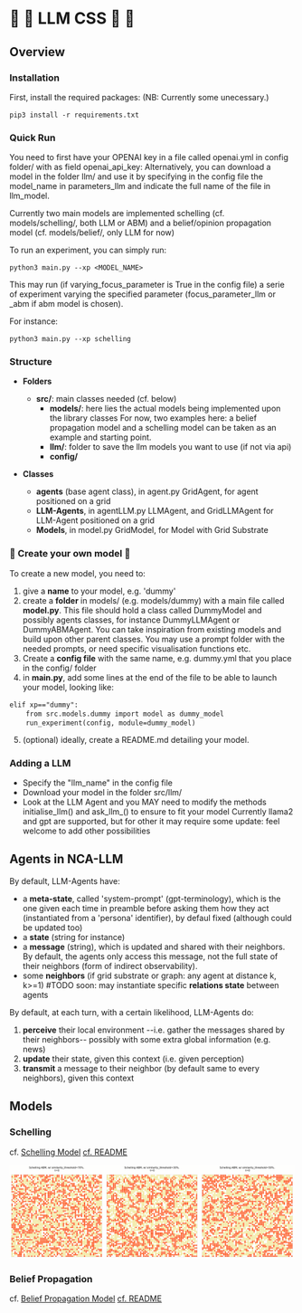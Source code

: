 # :lizard: :space_invader: LLM CSS :space_invader: :lizard: 


## Overview

### Installation
First, install the required packages: (NB: Currently some unecessary.)
```
pip3 install -r requirements.txt
```

### Quick Run 
You need to first have your OPENAI key in a file called openai.yml in config folder/ with as field openai_api_key: <YOURKEY>
Alternatively, you can download a model in the folder llm/ and use it by specifying in the config file the model_name in parameters_llm
and indicate the full name of the file in llm_model.

Currently two main models are implemented schelling (cf. models/schelling/, both LLM or ABM) and a belief/opinion propagation model (cf. models/belief/, only LLM for now)

To run an experiment, you can simply run:
```
python3 main.py --xp <MODEL_NAME>
```
This may run (if varying_focus_parameter is True in the config file) a serie of experiment varying the specified parameter (focus_parameter_llm or _abm if abm model is chosen).

For instance:
```
python3 main.py --xp schelling
```





### Structure
* **Folders**
    - **src/**: main classes needed (cf. below)
        - **models/**: here lies the actual models being implemented upon the library classes
        For now, two examples here: a belief propagation model and a schelling model can be taken as an example and starting point.
        - **llm/**: folder to save the llm models you want to use (if not via api)
        - **config/**

* **Classes**
    - **agents** (base agent class), in agent.py
    GridAgent, for agent positioned on a grid
    - **LLM-Agents**, in agentLLM.py
    LLMAgent, and GridLLMAgent for LLM-Agent positioned on a grid
    - **Models**, in model.py
    GridModel, for Model with Grid Substrate


### :vulcan_salute: Create your own model :vulcan_salute:
To create a new model, you need to:
1. give a **name** to your model, e.g. 'dummy'
2. create a **folder** in models/ (e.g. models/dummy) with a main file called **model.py**.
This file should hold a class called DummyModel and possibly agents classes, for instance DummyLLMAgent or DummyABMAgent. You can take inspiration from existing models and build upon other parent classes.
You may use a prompt folder with the needed prompts, or need specific visualisation functions etc.
3. Create a **config file** with the same name, e.g. dummy.yml that you place in the config/ folder
4. in **main.py**, add some lines at the end of the file to be able to launch your model, looking like:
```
elif xp=="dummy":
    from src.models.dummy import model as dummy_model
    run_experiment(config, module=dummy_model)
```


5. (optional) ideally, create a README.md detailing your model.

### Adding a LLM 
- Specify the "llm_name" in the config file
- Download your model in the folder src/llm/
- Look at the LLM Agent and you MAY need to modify the methods initialise_llm() and ask_llm_() to ensure to fit your model
Currently llama2 and gpt are supported, but for other it may require some update: feel welcome to add other possibilities


## Agents in NCA-LLM
By default, LLM-Agents have:
- a **meta-state**, called 'system-prompt' (gpt-terminology), which is the one given each time in preamble before asking them how they act (instantiated from a 'persona' identifier), by defaul fixed (although could be updated too)
- a **state** (string for instance)
- a **message** (string), which is updated and shared with their neighbors.
By default, the agents only access this message, not the full state of their neighbors (form of indirect observability).
- some **neighbors** (if grid substrate or graph: any agent at distance k, k>=1)
#TODO soon:  may instantiate specific **relations state** between agents


By default, at each turn, with a certain likelihood, LLM-Agents do:
1. **perceive** their local environment --i.e. gather the messages shared by their neighbors-- possibly with some extra global information (e.g. news)
2. **update** their state, given this context (i.e. given perception)
3. **transmit** a message to their neighbor (by default same to every neighbors), given this context


## Models

### Schelling
cf. [Schelling Model](https://github.com/claireaoi/nca-llm/tree/main/src/models/schelling)
[cf. README](https://github.com/claireaoi/nca-llm/tree/main/src/models/schelling/README.md)


![Schelling ABM Model](./img/schelling.gif)

### Belief Propagation
cf. [Belief Propagation Model](https://github.com/claireaoi/nca-llm/tree/main/src/models/belief)
[cf. README](https://github.com/claireaoi/nca-llm/tree/main/src/models/belief/README.md)



